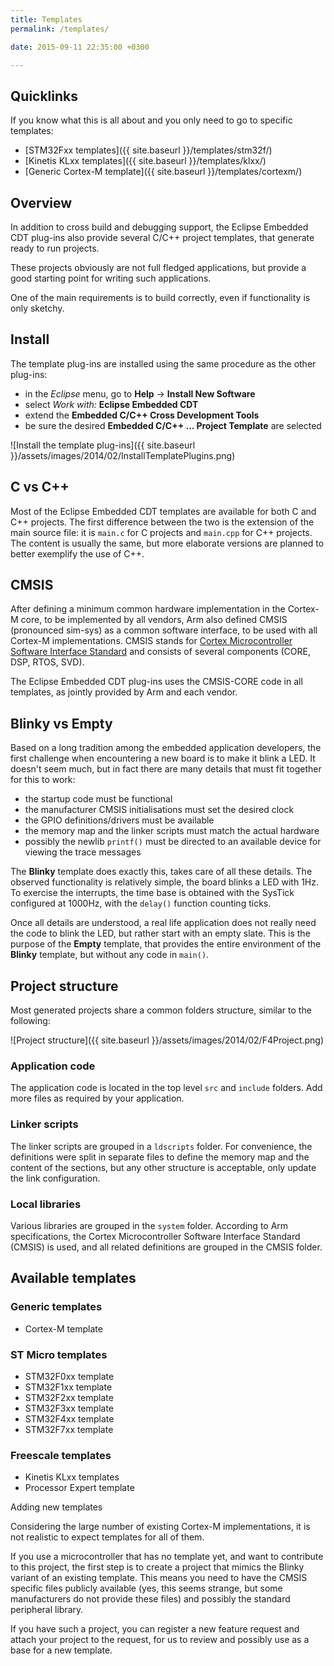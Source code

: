 ```yaml
---
title: Templates
permalink: /templates/

date: 2015-09-11 22:35:00 +0300

---
```


## Quicklinks

If you know what this is all about and you only need to go to specific
templates:

- [STM32Fxx templates]({{ site.baseurl }}/templates/stm32f/)
- [Kinetis KLxx templates]({{ site.baseurl }}/templates/klxx/)
- [Generic Cortex-M template]({{ site.baseurl }}/templates/cortexm/)

## Overview

In addition to cross build and debugging support, the Eclipse Embedded
CDT plug-ins also provide several C/C++ project templates, that generate
ready to run projects.

These projects obviously are not full fledged applications, but provide a
good starting point for writing such applications.

One of the main requirements is to build correctly, even if functionality
is only sketchy.

## Install

The template plug-ins are installed using the same procedure as the other plug-ins:

- in the _Eclipse_ menu, go to **Help** → **Install New Software**
- select *Work with:* **Eclipse Embedded CDT**
- extend the **Embedded C/C++ Cross Development Tools**
- be sure the desired **Embedded C/C++ ... Project Template** are selected

![Install the template plug-ins]({{ site.baseurl }}/assets/images/2014/02/InstallTemplatePlugins.png)

## C vs C++

Most of the Eclipse Embedded CDT templates are available for both C and
C++ projects. The first difference between the two is the extension of
the main source file: it is `main.c` for C projects and `main.cpp` for
C++ projects. The content is usually the same, but more elaborate versions
are planned to better exemplify the use of C++.

## CMSIS

After defining a minimum common hardware implementation in the Cortex-M core,
to be implemented by all vendors, Arm also defined CMSIS (pronounced sim-sys)
as a common software interface, to be used with all Cortex-M implementations.
CMSIS stands for
[Cortex Microcontroller Software Interface Standard](http://www.arm.com/products/processors/cortex-m/cortex-microcontroller-software-interface-standard.php)
and consists of several components (CORE, DSP, RTOS, SVD).

The Eclipse Embedded CDT plug-ins uses the CMSIS-CORE code in all templates,
as jointly provided by Arm and each vendor.

## Blinky vs Empty

Based on a long tradition among the embedded application developers, the
first challenge when encountering a new board is to make it blink a LED.
It doesn't seem much, but in fact there are many details that must fit
together for this to work:

- the startup code must be functional
- the manufacturer CMSIS initialisations must set the desired clock
- the GPIO definitions/drivers must be available
- the memory map and the linker scripts must match the actual hardware
- possibly the newlib `printf()` must be directed to an available device for
viewing the trace messages

The **Blinky** template does exactly this, takes care of all these details.
The observed functionality is relatively simple, the board blinks a LED with
1Hz. To exercise the interrupts, the time base is obtained with the SysTick
configured at 1000Hz, with the `delay()` function counting ticks.

Once all details are understood, a real life application does not really need
the code to blink the LED, but rather start with an empty slate. This is
the purpose of the **Empty** template, that provides the entire environment
of the **Blinky** template, but without any code in `main()`.

## Project structure

Most generated projects share a common folders structure, similar to the following:

![Project structure]({{ site.baseurl }}/assets/images/2014/02/F4Project.png)

### Application code

The application code is located in the top level `src` and `include` folders.
Add more files as required by your application.

### Linker scripts

The linker scripts are grouped in a `ldscripts` folder. For convenience,
the definitions were split in separate files to define the memory map and
the content of the sections, but any other structure is acceptable, only
update the link configuration.

### Local libraries

Various libraries are grouped in the `system` folder. According to Arm
specifications, the Cortex Microcontroller Software Interface Standard
(CMSIS) is used, and all related definitions are grouped in the CMSIS folder.

## Available templates

### Generic templates

- Cortex-M template

### ST Micro templates

- STM32F0xx template
- STM32F1xx template
- STM32F2xx template
- STM32F3xx template
- STM32F4xx template
- STM32F7xx template

### Freescale templates

- Kinetis KLxx templates
- Processor Expert template

Adding new templates

Considering the large number of existing Cortex-M implementations, it is
not realistic to expect templates for all of them.

If you use a microcontroller that has no template yet, and want to
contribute to this project, the first step is to create a project that
mimics the Blinky variant of an existing template. This means you need
to have the CMSIS specific files publicly available (yes, this seems
strange, but some manufacturers do not provide these files) and possibly
the standard peripheral library.

If you have such a project, you can register a new feature request and
attach your project to the request, for us to review and possibly use
as a base for a new template.
